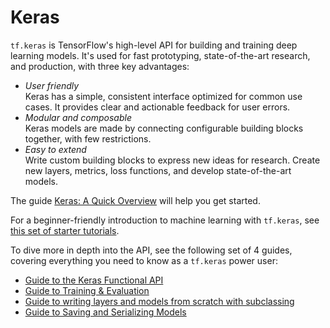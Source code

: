 # Keras

`tf.keras` is TensorFlow's high-level API for building and training deep learning models. It's used for fast prototyping, state-of-the-art research, and production, with three key advantages:

- *User friendly*<br> Keras has a simple, consistent interface optimized for common use cases. It provides clear and actionable feedback for user errors.
- *Modular and composable*<br> Keras models are made by connecting configurable building blocks together, with few restrictions.
- *Easy to extend*<br> Write custom building blocks to express new ideas for research. Create new layers, metrics, loss functions, and develop state-of-the-art models.

The guide [Keras: A Quick Overview](./overview.ipynb) will help you get started.

For a beginner-friendly introduction to machine learning with `tf.keras`, see [this set of starter tutorials](https://www.tensorflow.org/tutorials/keras).

To dive more in depth into the API, see the following set of 4 guides, covering everything you need to know as a `tf.keras` power user:

-   [Guide to the Keras Functional API](./functional.ipynb)
-   [Guide to Training & Evaluation](./training_and_evaluation.ipynb)
-   [Guide to writing layers and models from scratch with subclassing](./custom_layers_and_models.ipynb)
-   [Guide to Saving and Serializing Models](./saving_and_serializing.ipynb)
